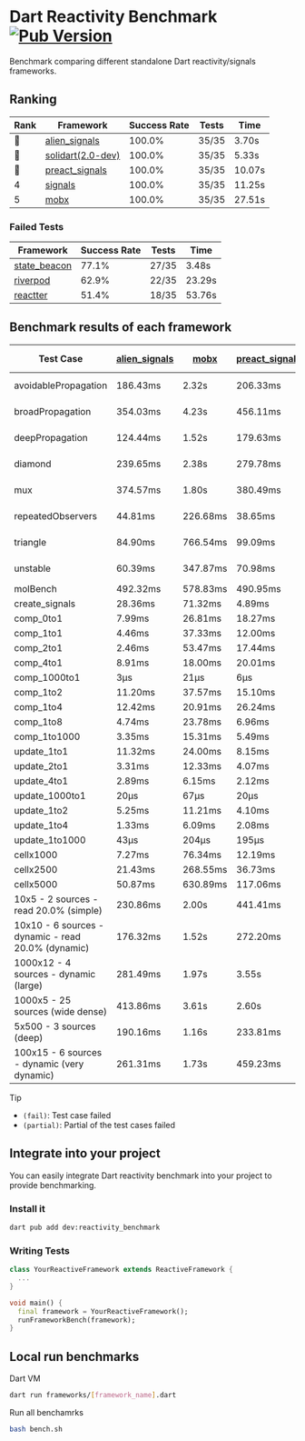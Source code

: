 # Dart Reactivity Benchmark [![Pub Version](https://img.shields.io/pub/v/reactivity_benchmark)](https://pub.dev/packages/reactivity_benchmark)

Benchmark comparing different standalone Dart reactivity/signals frameworks.

## Ranking

<!-- ranking start -->
| Rank | Framework | Success Rate | Tests | Time |
|------|-----------|--------------|-------|------|
| 🥇 | [alien_signals](https://github.com/medz/alien-signals-dart) | 100.0% | 35/35 | 3.70s |
| 🥈 | [solidart(2.0-dev)](https://github.com/nank1ro/solidart/tree/dev) | 100.0% | 35/35 | 5.33s |
| 🥉 | [preact_signals](https://pub.dev/packages/preact_signals) | 100.0% | 35/35 | 10.07s |
| 4 | [signals](https://github.com/rodydavis/signals.dart) | 100.0% | 35/35 | 11.25s |
| 5 | [mobx](https://github.com/mobxjs/mobx.dart) | 100.0% | 35/35 | 27.51s |

<!-- ranking end -->

### **Failed Tests**

<!-- fail start -->
| Framework | Success Rate | Tests | Time |
|-----------|--------------|-------|------|
| [state_beacon](https://github.com/jinyus/dart_beacon) | 77.1% | 27/35 | 3.48s |
| [riverpod](https://github.com/rrousselGit/riverpod) | 62.9% | 22/35 | 23.29s |
| [reactter](https://github.com/2devs-team/reactter) | 51.4% | 18/35 | 53.76s |

<!-- fail end -->

## Benchmark results of each framework

<!-- test-case start -->
| Test Case | [alien_signals](https://github.com/medz/alien-signals-dart) | [mobx](https://github.com/mobxjs/mobx.dart) | [preact_signals](https://pub.dev/packages/preact_signals) | [reactter](https://github.com/2devs-team/reactter) | [riverpod](https://github.com/rrousselGit/riverpod) | [signals](https://github.com/rodydavis/signals.dart) | [solidart(2.0-dev)](https://github.com/nank1ro/solidart/tree/dev) | [state_beacon](https://github.com/jinyus/dart_beacon) |
|---|---|---|---|---|---|---|---|---|
| avoidablePropagation | 186.43ms | 2.32s | 206.33ms | 1.25s | 1.37s | 211.61ms | 276.85ms | 170.11ms (fail) |
| broadPropagation | 354.03ms | 4.23s | 456.11ms | 4.99s | 79.89ms (fail) | 458.59ms | 508.93ms | 6.31ms (fail) |
| deepPropagation | 124.44ms | 1.52s | 179.63ms | 4.00s | 1.93s (fail) | 178.68ms | 178.40ms | 140.01ms (fail) |
| diamond | 239.65ms | 2.38s | 279.78ms | 14.03s (fail) | 2.58s (fail) | 290.30ms | 351.21ms | 192.44ms (fail) |
| mux | 374.57ms | 1.80s | 380.49ms | 1.02s | 572.25ms (fail) | 413.68ms | 442.63ms | 192.06ms (fail) |
| repeatedObservers | 44.81ms | 226.68ms | 38.65ms | 9.74s | 381.70ms (fail) | 45.83ms | 77.89ms | 53.20ms (fail) |
| triangle | 84.90ms | 766.54ms | 99.09ms | 4.52s | 953.35ms (fail) | 106.89ms | 116.77ms | 77.53ms (fail) |
| unstable | 60.39ms | 347.87ms | 70.98ms | 7.64s | 641.07ms (fail) | 75.40ms | 94.92ms | 337.72ms (fail) |
| molBench | 492.32ms | 578.83ms | 490.95ms | 5.90s | 11.86ms | 487.95ms | 492.63ms | 1.03ms |
| create_signals | 28.36ms | 71.32ms | 4.89ms | 13.34ms | 24.41ms | 28.62ms | 61.40ms | 64.28ms |
| comp_0to1 | 7.99ms | 26.81ms | 18.27ms | 13.68ms | 14.13ms | 13.11ms | 30.07ms | 65.30ms |
| comp_1to1 | 4.46ms | 37.33ms | 12.00ms | 99.56ms | 22.47ms | 27.46ms | 42.71ms | 55.44ms |
| comp_2to1 | 2.46ms | 53.47ms | 17.44ms | 72.37ms | 28.73ms | 9.60ms | 37.99ms | 38.24ms |
| comp_4to1 | 8.91ms | 18.00ms | 20.01ms | 85.23ms | 9.70ms | 1.92ms | 4.72ms | 17.21ms |
| comp_1000to1 | 3μs | 21μs | 6μs | 59.32ms | 6μs | 5μs | 14μs | 42μs |
| comp_1to2 | 11.20ms | 37.57ms | 15.10ms | 66.89ms | 13.44ms | 19.97ms | 45.66ms | 45.81ms |
| comp_1to4 | 12.42ms | 20.91ms | 26.24ms | 99.18ms | 26.60ms | 12.51ms | 21.86ms | 44.66ms |
| comp_1to8 | 4.74ms | 23.78ms | 6.96ms | 116.37ms | 6.41ms | 9.35ms | 21.50ms | 44.17ms |
| comp_1to1000 | 3.35ms | 15.31ms | 5.49ms | 47.90ms | 3.98ms | 4.55ms | 15.14ms | 38.67ms |
| update_1to1 | 11.32ms | 24.00ms | 8.15ms | N/A | 86.96ms | 9.31ms | 16.19ms | 5.73ms |
| update_2to1 | 3.31ms | 12.33ms | 4.07ms | N/A | 43.06ms | 4.59ms | 7.92ms | 2.90ms |
| update_4to1 | 2.89ms | 6.15ms | 2.12ms | N/A | 20.61ms | 2.34ms | 4.32ms | 1.49ms |
| update_1000to1 | 20μs | 67μs | 20μs | N/A | 188μs | 23μs | 40μs | 15μs |
| update_1to2 | 5.25ms | 11.21ms | 4.10ms | N/A | 43.73ms | 5.02ms | 8.15ms | 2.98ms |
| update_1to4 | 1.33ms | 6.09ms | 2.08ms | N/A | 21.03ms | 2.33ms | 4.33ms | 1.51ms |
| update_1to1000 | 43μs | 204μs | 195μs | N/A | 123μs | 44μs | 165μs | 386μs |
| cellx1000 | 7.27ms | 76.34ms | 12.19ms | N/A | N/A | 9.79ms | 16.68ms | 6.04ms |
| cellx2500 | 21.43ms | 268.55ms | 36.73ms | N/A | N/A | 37.23ms | 42.98ms | 28.26ms |
| cellx5000 | 50.87ms | 630.89ms | 117.06ms | N/A | N/A | 85.14ms | 106.78ms | 76.92ms |
| 10x5 - 2 sources - read 20.0% (simple) | 230.86ms | 2.00s | 441.41ms | N/A | 2.27s | 512.27ms | 348.80ms | 250.15ms |
| 10x10 - 6 sources - dynamic - read 20.0% (dynamic) | 176.32ms | 1.52s | 272.20ms | N/A | 1.50s (partial) | 281.81ms | 242.53ms | 200.32ms |
| 1000x12 - 4 sources - dynamic (large) | 281.49ms | 1.97s | 3.55s | N/A | 2.73s (partial) | 3.83s | 473.20ms | 350.78ms |
| 1000x5 - 25 sources (wide dense) | 413.86ms | 3.61s | 2.60s | N/A | 4.29s | 3.35s | 598.41ms | 497.39ms |
| 5x500 - 3 sources (deep) | 190.16ms | 1.16s | 233.81ms | N/A | 1.76s | 231.31ms | 255.26ms | 204.30ms |
| 100x15 - 6 sources - dynamic (very dynamic) | 261.31ms | 1.73s | 459.23ms | N/A | 1.86s (partial) | 488.16ms | 381.10ms | 266.20ms |

<!-- test-case end -->

> [!TIP]
> - `(fail)`: Test case failed
> - `(partial)`: Partial of the test cases failed

## Integrate into your project

You can easily integrate Dart reactivity benchmark into your project to provide benchmarking.

### Install it

```bash
dart pub add dev:reactivity_benchmark
```

### Writing Tests

```dart
class YourReactiveFramework extends ReactiveFramework {
  ...
}

void main() {
  final framework = YourReactiveFramework();
  runFrameworkBench(framework);
}
```

## Local run benchmarks

Dart VM
```bash
dart run frameworks/[framework_name].dart
```

Run all benchamrks
```bash
bash bench.sh
```
